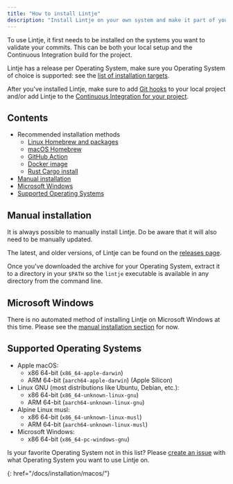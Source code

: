 ```yaml
---
title: "How to install Lintje"
description: "Install Lintje on your own system and make it part of your Continuous Integration workflow. Lint commits and branches."
---
```


To use Lintje, it first needs to be installed on the systems you want to validate your commits. This can be both your local setup and the Continuous Integration build for the project.

Lintje has a release per Operating System, make sure you Operating System of choice is supported: see the [list of installation targets](#supported-operating-systems).

After you've installed Lintje, make sure to add [Git hooks](/docs/git-hooks/) to your local project and/or add Lintje to the [Continuous Integration for your project](/docs/automated-review/).

## Contents

- Recommended installation methods
  - [Linux Homebrew and packages](/docs/installation/linux/)
  - [macOS Homebrew](/docs/installation/macos/)
  - [GitHub Action](/docs/installation/github-action/)
  - [Docker image](/docs/installation/docker-image/)
  - [Rust Cargo install](/docs/installation/rust-cargo-install/)
- [Manual installation](#manual-installation)
- [Microsoft Windows](#microsoft-windows)
- [Supported Operating Systems](#supported-operating-systems)

## Manual installation

It is always possible to manually install Lintje. Do be aware that it will also need to be manually updated.

The latest, and older versions, of Lintje can be found on the [releases page][releases].

Once you've downloaded the archive for your Operating System, extract it to a directory in your `$PATH` so the `lintje` executable is available in any directory from the command line.

## Microsoft Windows

There is no automated method of installing Lintje on Microsoft Windows at this time. Please see the [manual installation section](#manual-installation) for now.

## Supported Operating Systems

- Apple macOS:
    - x86 64-bit (`x86_64-apple-darwin`)
    - ARM 64-bit (`aarch64-apple-darwin`) (Apple Silicon)
- Linux GNU (most distributions like Ubuntu, Debian, etc.):
    - x86 64-bit (`x86_64-unknown-linux-gnu`)
    - ARM 64-bit (`aarch64-unknown-linux-gnu`)
- Alpine Linux musl:
    - x86 64-bit (`x86_64-unknown-linux-musl`)
    - ARM 64-bit (`aarch64-unknown-linux-musl`)
- Microsoft Windows:
    - x86 64-bit (`x86_64-pc-windows-gnu`)

Is your favorite Operating System not in this list? Please [create an issue][issues] with what Operating System you want to use Lintje on.

[issues]: <%= site.metadata.issue_tracker %>
[releases]: <%= site.metadata.releases %>

{: href="/docs/installation/macos/"}
